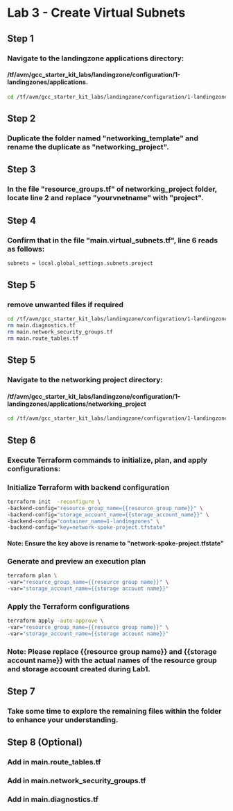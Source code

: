 # Lab 3 - Create Virtual Subnets

## Step 1
### Navigate to the landingzone applications directory: 
#### /tf/avm/gcc_starter_kit_labs/landingzone/configuration/1-landingzones/applications.

```bash
cd /tf/avm/gcc_starter_kit_labs/landingzone/configuration/1-landingzones/applications
```

## Step 2
### Duplicate the folder named "networking_template" and rename the duplicate as "networking_project".

## Step 3
### In the file "resource_groups.tf" of networking_project folder, locate line 2 and replace "yourvnetname" with "project".

## Step 4
### Confirm that in the file "main.virtual_subnets.tf", line 6 reads as follows:

```bash
subnets = local.global_settings.subnets.project
```
## Step 5
### remove unwanted files if required

```bash
cd /tf/avm/gcc_starter_kit_labs/landingzone/configuration/1-landingzones/applications/networking_project
rm main.diagnostics.tf
rm main.network_security_groups.tf
rm main.route_tables.tf
```

## Step 5
### Navigate to the networking project directory: 
#### /tf/avm/gcc_starter_kit_labs/landingzone/configuration/1-landingzones/applications/networking_project

```bash
cd /tf/avm/gcc_starter_kit_labs/landingzone/configuration/1-landingzones/applications/networking_project
```

## Step 6
### Execute Terraform commands to initialize, plan, and apply configurations:

### Initialize Terraform with backend configuration
```bash
terraform init  -reconfigure \
-backend-config="resource_group_name={{resource_group_name}}" \
-backend-config="storage_account_name={{storage_account_name}}" \
-backend-config="container_name=1-landingzones" \
-backend-config="key=network-spoke-project.tfstate"
```
#### Note: Ensure the key above is rename to "network-spoke-project.tfstate"

### Generate and preview an execution plan
```bash
terraform plan \
-var="resource_group_name={{resource group name}}" \
-var="storage_account_name={{storage account name}}" 
```

### Apply the Terraform configurations
```bash
terraform apply -auto-approve \
-var="resource_group_name={{resource group name}}" \
-var="storage_account_name={{storage account name}}" 
```

### Note: Please replace {{resource group name}} and {{storage account name}} with the actual names of the resource group and storage account created during Lab1.

## Step 7
### Take some time to explore the remaining files within the folder to enhance your understanding.

## Step 8 (Optional)
### Add in  main.route_tables.tf
### Add in  main.network_security_groups.tf
### Add in  main.diagnostics.tf
